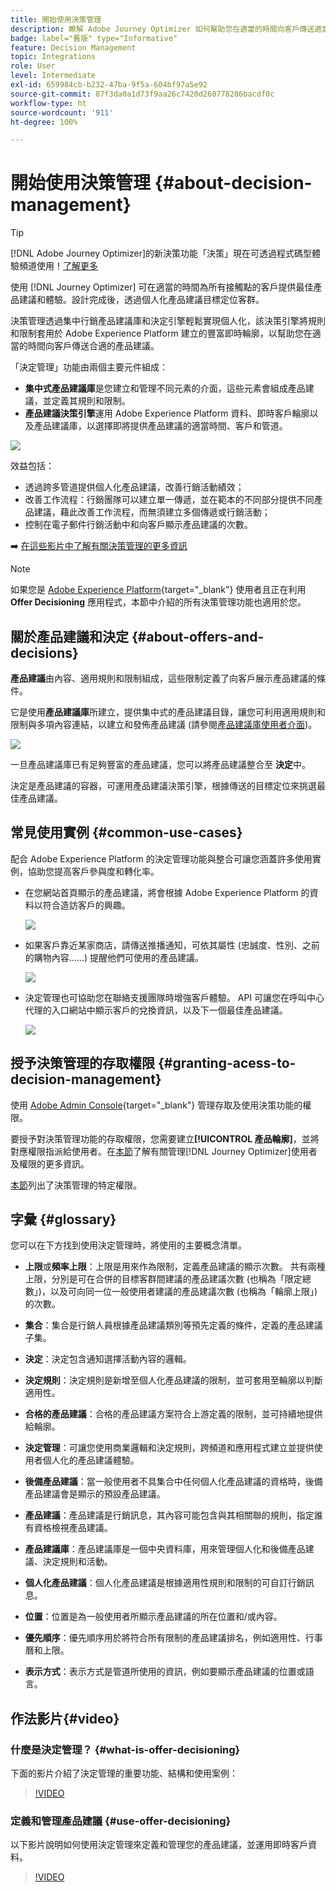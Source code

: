 ```yaml
---
title: 開始使用決策管理
description: 瞭解 Adobe Journey Optimizer 如何幫助您在適當的時間向客戶傳送適當的產品建議
badge: label="舊版" type="Informative"
feature: Decision Management
topic: Integrations
role: User
level: Intermediate
exl-id: 659984cb-b232-47ba-9f5a-604bf97a5e92
source-git-commit: 87f3da0a1d73f9aa26c7420d260778286bacdf0c
workflow-type: ht
source-wordcount: '911'
ht-degree: 100%

---
```


# 開始使用決策管理 {#about-decision-management}

>[!TIP]
>
>[!DNL Adobe Journey Optimizer]的新決策功能「決策」現在可透過程式碼型體驗頻道使用！[了解更多](../../experience-decisioning/gs-experience-decisioning.md)

使用 [!DNL Journey Optimizer] 可在適當的時間為所有接觸點的客戶提供最佳產品建議和體驗。設計完成後，透過個人化產品建議目標定位客群。

決策管理透過集中行銷產品建議庫和決定引擎輕鬆實現個人化，該決策引擎將規則和限制套用於 Adobe Experience Platform 建立的豐富即時輪廓，以幫助您在適當的時間向客戶傳送合適的產品建議。

「決定管理」功能由兩個主要元件組成：

* **集中式產品建議庫**&#x200B;是您建立和管理不同元素的介面，這些元素會組成產品建議，並定義其規則和限制。
* **產品建議決策引擎**&#x200B;運用 Adobe Experience Platform 資料、即時客戶輪廓以及產品建議庫，以選擇即將提供產品建議的適當時間、客戶和管道。

![](../assets/architecture.png)

效益包括：

* 透過跨多管道提供個人化產品建議，改善行銷活動績效；
* 改善工作流程：行銷團隊可以建立單一傳遞，並在範本的不同部分提供不同產品建議，藉此改善工作流程，而無須建立多個傳遞或行銷活動；
* 控制在電子郵件行銷活動中和向客戶顯示產品建議的次數。

➡️ [在這些影片中了解有關決策管理的更多資訊](#video)

>[!NOTE]
>
>如果您是 [Adobe Experience Platform](https://experienceleague.adobe.com/docs/experience-platform/landing/home.html?lang=zh-Hant){target="_blank"} 使用者且正在利用 **Offer Decisioning** 應用程式，本節中介紹的所有決策管理功能也適用於您。

## 關於產品建議和決定 {#about-offers-and-decisions}

**產品建議**&#x200B;由內容、適用規則和限制組成，這些限制定義了向客戶展示產品建議的條件。

它是使用&#x200B;**產品建議庫**&#x200B;所建立，提供集中式的產品建議目錄，讓您可利用適用規則和限制與多項內容連結，以建立和發佈產品建議 (請參閱[產品建議庫使用者介面](../get-started/user-interface.md))。

![](../assets/offer_structure.png)

一旦產品建議庫已有足夠豐富的產品建議，您可以將產品建議整合至 **決定**&#x200B;中。

決定是產品建議的容器，可運用產品建議決策引擎，根據傳送的目標定位來挑選最佳產品建議。

## 常見使用實例 {#common-use-cases}

配合 Adobe Experience Platform 的決定管理功能與整合可讓您涵蓋許多使用實例，協助您提高客戶參與度和轉化率。

* 在您網站首頁顯示的產品建議，將會根據 Adobe Experience Platform 的資料以符合造訪客戶的興趣。

  ![](../assets/website.png)

* 如果客戶靠近某家商店，請傳送推播通知，可依其屬性 (忠誠度、性別、之前的購物內容……) 提醒他們可使用的產品建議。

  ![](../assets/push_sample.png)

* 決定管理也可協助您在聯絡支援團隊時增強客戶體驗。 API 可讓您在呼叫中心代理的入口網站中顯示客戶的兌換資訊，以及下一個最佳產品建議。

  ![](../../assets/do-not-localize/call-center.png)

## 授予決策管理的存取權限 {#granting-acess-to-decision-management}

使用 [Adobe Admin Console](https://helpx.adobe.com/tw/enterprise/managing/user-guide.html){target="_blank"} 管理存取及使用決策功能的權限。

要授予對決策管理功能的存取權限，您需要建立&#x200B;**[!UICONTROL 產品輪廓]**，並將對應權限指派給使用者。在[本節](../../administration/permissions.md)了解有關管理[!DNL Journey Optimizer]使用者及權限的更多資訊。

[本節](../../administration/high-low-permissions.md#decisions-permissions)列出了決策管理的特定權限。

## 字彙 {#glossary}

您可以在下方找到使用決定管理時，將使用的主要概念清單。

* **上限**&#x200B;或&#x200B;**頻率上限**：上限是用來作為限制，定義產品建議的顯示次數。 共有兩種上限，分別是可在合併的目標客群間建議的產品建議次數 (也稱為「限定總數」)，以及可向同一位一般使用者建議的產品建議次數 (也稱為「輪廓上限」) 的次數。

* **集合**：集合是行銷人員根據產品建議類別等預先定義的條件，定義的產品建議子集。

* **決定**：決定包含通知選擇活動內容的邏輯。

* **決定規則**：決定規則是新增至個人化產品建議的限制，並可套用至輪廓以判斷適用性。

* **合格的產品建議**：合格的產品建議方案符合上游定義的限制，並可持續地提供給輪廓。

* **決定管理**：可讓您使用商業邏輯和決定規則，跨頻道和應用程式建立並提供使用者個人化的產品建議體驗。

* **後備產品建議**：當一般使用者不具集合中任何個人化產品建議的資格時，後備產品建議會是顯示的預設產品建議。

* **產品建議**：產品建議是行銷訊息，其內容可能包含與其相關聯的規則，指定誰有資格檢視產品建議。

* **產品建議庫**：產品建議庫是一個中央資料庫，用來管理個人化和後備產品建議、決定規則和活動。

* **個人化產品建議**：個人化產品建議是根據適用性規則和限制的可自訂行銷訊息。

* **位置**：位置是為一般使用者所顯示產品建議的所在位置和/或內容。

* **優先順序**：優先順序用於將符合所有限制的產品建議排名，例如適用性、行事曆和上限。

* **表示方式**：表示方式是管道所使用的資訊，例如要顯示產品建議的位置或語言。

## 作法影片{#video}

### 什麼是決定管理？ {#what-is-offer-decisioning}

下面的影片介紹了決定管理的重要功能、結構和使用案例：

>[!VIDEO](https://video.tv.adobe.com/v/326961?quality=12&learn=on)

### 定義和管理產品建議 {#use-offer-decisioning}

以下影片說明如何使用決定管理來定義和管理您的產品建議，並運用即時客戶資料。

>[!VIDEO](https://video.tv.adobe.com/v/326841?quality=12&learn=on)


